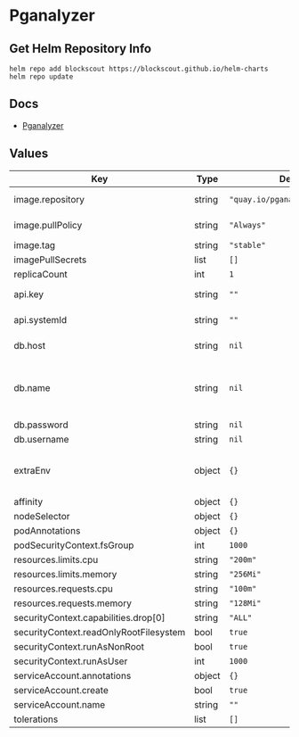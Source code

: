 # Pganalyzer

## Get Helm Repository Info

```console
helm repo add blockscout https://blockscout.github.io/helm-charts
helm repo update
```
## Docs

- [Pganalyzer](https://pganalyze.com/docs)

## Values

| Key | Type | Default | Description |
|-----|------|---------|-------------|
| image.repository | string | `"quay.io/pganalyze/collector"` | Image repository |
| image.pullPolicy | string | `"Always"` | Image pull policy |
| image.tag | string | `"stable"` | Image tag |
| imagePullSecrets | list | `[]` |  |
| replicaCount | int | `1` |  |
| api.key | string | `""` | Pganalyzer API key |
| api.systemId | string | `""` | Pganalyzer system ID |
| db.host | string | `nil` | Database host |
| db.name | string | `nil` | Comma separated list of databases to monitor |
| db.password | string | `nil` |  |
| db.username | string | `nil` |  |
| extraEnv | object | `{}` | Extra environment variables to set |
| affinity | object | `{}` |  |
| nodeSelector | object | `{}` |  |
| podAnnotations | object | `{}` |  |
| podSecurityContext.fsGroup | int | `1000` |  |
| resources.limits.cpu | string | `"200m"` |  |
| resources.limits.memory | string | `"256Mi"` |  |
| resources.requests.cpu | string | `"100m"` |  |
| resources.requests.memory | string | `"128Mi"` |  |
| securityContext.capabilities.drop[0] | string | `"ALL"` |  |
| securityContext.readOnlyRootFilesystem | bool | `true` |  |
| securityContext.runAsNonRoot | bool | `true` |  |
| securityContext.runAsUser | int | `1000` |  |
| serviceAccount.annotations | object | `{}` |  |
| serviceAccount.create | bool | `true` |  |
| serviceAccount.name | string | `""` |  |
| tolerations | list | `[]` |  |
